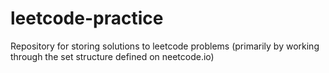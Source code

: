 # leetcode-practice
Repository for storing solutions to leetcode problems (primarily by working through the set structure defined on neetcode.io) 
